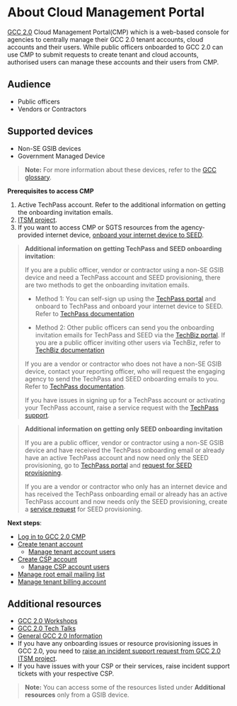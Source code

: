 # About Cloud Management Portal

[GCC 2.0](https://docs.developer.tech.gov.sg/docs/overview-of-gcc-version-2/#/) Cloud Management Portal(CMP) which is a web-based console for agencies to centrally manage their GCC 2.0 tenant accounts, cloud accounts and their users. While public officers onboarded to GCC 2.0 can use CMP to submit requests to create tenant and cloud accounts, authorised users can manage these accounts and their users from CMP.

## Audience

- Public officers
- Vendors or Contractors


## Supported devices

- Non-SE GSIB devices
- Government Managed Device

>**Note:** For more information about these devices, refer to the [GCC glossary](glossary).

**Prerequisites to access CMP**

1. Active TechPass account. Refer to the additional information on getting the onboarding invitation emails.
2. [ITSM project](support/create-itsm-project).
3. If you want to access CMP or SGTS resources from the agency-provided internet device, [onboard your internet device to SEED](https://docs.developer.tech.gov.sg/docs/security-suite-for-engineering-endpoint-devices/#/onboard-device-to-seed).


> **Additional information on getting TechPass and SEED onboarding invitation**:
>  
> If you are a public officer, vendor or contractor using a non-SE GSIB device and need a TechPass account and SEED provisioning, there are two methods to get the onboarding invitation emails.
>
>- Method 1: You can self-sign up using the [TechPass portal](https://portal.techpass.gov.sg/) and onboard to TechPass and onboard your internet device to SEED. Refer to [TechPass documentation](https://docs.developer.tech.gov.sg/docs/techpass-user-guide/onboard-public-officers-using-non-se-machines)
>
>- Method 2: Other public officers can send you the onboarding invitation emails for TechPass and SEED via the [TechBiz portal](https://portal.techbiz.suite.gov.sg/). If you are a public officer inviting other users via TechBiz, refer to [TechBiz documentation](https://docs.developer.tech.gov.sg/docs/techbiz-documentation/invite-users)
>
> If you are a vendor or contractor who does not have a non-SE GSIB device, contact your reporting officer, who will request the engaging agency to send the TechPass and SEED onboarding emails to you. Refer to [TechPass documentation](https://docs.developer.tech.gov.sg/docs/techpass-user-guide/onboard-vendors-to-techpass).
>
> If you have issues in signing up for a TechPass account or activating your TechPass account, raise a service request with the [TechPass support](https://go.goc.sg/techpass-sr).

> **Additional information on getting only SEED onboarding invitation**
>
> If you are a public officer, vendor or contractor using a non-SE GSIB device and have received the TechPass onboarding email or already have an active TechPass account and now need only the SEED provisioning, go to [TechPass portal](https://portal.techpass.gov.sg/) and [request for SEED provisioning](https://docs.developer.tech.gov.sg/docs/techpass-user-guide/#/onboard-to-seed).
>
> If you are a vendor or contractor who only has an internet device and has received the TechPass onboarding email or already has an active TechPass account and now needs only the SEED provisioning, create a [service request](https://form.gov.sg/#!/5f69797d0666cb0011cc59da) for SEED provisioning.



**Next steps**:

- [Log in to GCC 2.0 CMP](log-in-to-cmp)
- [Create tenant account](create-tenant-account)
  - [Manage tenant account users](manage-additional-tenant-account-users)
- [Create CSP account](create-csp-account)
  - [Manage CSP account users](manage-csp-account-users)
- [Manage root email mailing list](manage-root-email-mailing-list)
- [Manage tenant billing account](manage-tenant-billing-account)

## Additional resources

- [GCC 2.0 Workshops](https://docs.developer.tech.gov.sg/docs/gcc-20-workshops/#/)
- [GCC 2.0 Tech Talks](https://docs.developer.tech.gov.sg/docs/gcc-2-tech-talks/#/)
- [General GCC 2.0 Information](https://sgdcs.sgnet.gov.sg/sites/tech/SNDigiGov/CentralICTServices/MHI/Pages/GCC-2.0.aspx)
- If you have any onboarding issues or resource provisioning issues in GCC 2.0, you need to [raise an incident support request from GCC 2.0 ITSM project](https://docs.developer.tech.gov.sg/docs/overview-of-gcc-version-2/#/support).
- If you have issues with your CSP or their services, raise incident support tickets with your respective CSP.

> **Note:** You can access some of the resources listed under **Additional resources** only from a GSIB device.
